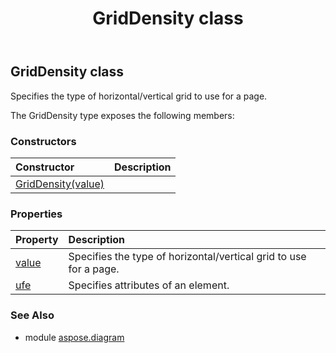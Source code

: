﻿---
title: GridDensity class
second_title: Aspose.Diagram for Python via .NET API References
description: 
type: docs
weight: 1020
url: /python-net/aspose.diagram/griddensity/
is_root: false
---

## GridDensity class

Specifies the type of horizontal/vertical grid to use for a page.



The GridDensity type exposes the following members:

### Constructors
| Constructor | Description |
| :- | :- |
| [GridDensity(value)](/diagram/python-net/aspose.diagram/griddensity/__init__/#GridDensityValue) |  |


### Properties
| Property | Description |
| :- | :- |
| [value](/diagram/python-net/aspose.diagram/griddensity/value) | Specifies the type of horizontal/vertical grid to use for a page. |
| [ufe](/diagram/python-net/aspose.diagram/griddensity/ufe) | Specifies attributes of an element. |


### See Also

* module [aspose.diagram](../)
